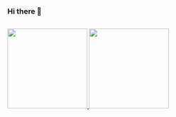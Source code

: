 ### Hi there 👋

<!--
**KaduComC/KaduComC** is a ✨ _special_ ✨ repository because its `README.md` (this file) appears on your GitHub profile.

Here are some ideas to get you started:

🔭 I’m currently working on ...
- 🌱 I’m currently learning ...
- 👯 I’m looking to collaborate on ...
- 🤔 I’m looking for help with ...
- 💬 Ask me about ...
- 📫 How to reach me: ...
- 😄 Pronouns: ...
- ⚡ Fun fact: ...
-->

##

<div>
   <a href="https://github.com/KaduComC">
    <img height="180em" src="https://github-readme-stats.vercel.app/api?username=KaduComC&count_private=true&show_icons=true&theme=highcontrast" />
    <img height="180em" src="https://github-readme-stats.vercel.app/api/top-langs/?username=KaduComC&layout=compact&langs_count=16&theme=highcontrast" />   
</div>
  
##
  
  
